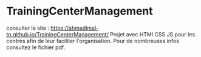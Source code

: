 # TrainingCenterManagement

consulter le site : https://ahmedjmal-tn.github.io/TrainingCenterManagement/ Projet avec HTMl CSS JS pour les centres afin de leur faciliter l'organisation. Pour de nombreuses infos consultez le fichier pdf.
